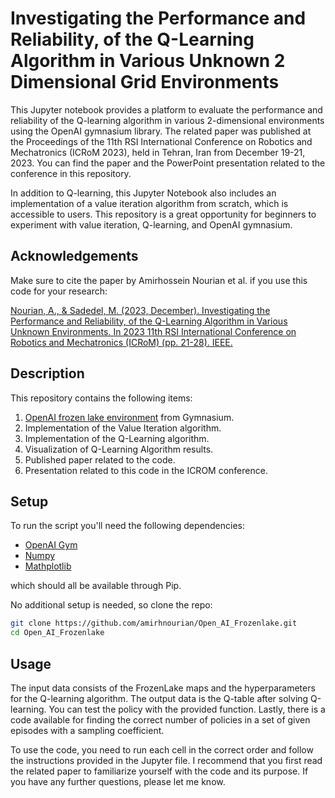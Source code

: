 

# Investigating the Performance and Reliability, of the Q-Learning Algorithm in Various Unknown 2 Dimensional Grid Environments

This Jupyter notebook provides a platform to evaluate the performance and reliability of the Q-learning algorithm in various 2-dimensional environments using the OpenAI gymnasium library. The related paper was published at the Proceedings of the 11th RSI International Conference on Robotics and Mechatronics (ICRoM 2023), held in Tehran, Iran from December 19-21, 2023. You can find the paper and the PowerPoint presentation related to the conference in this repository.

In addition to Q-learning, this Jupyter Notebook also includes an implementation of a value iteration algorithm from scratch, which is accessible to users. This repository is a great opportunity for beginners to experiment with value iteration, Q-learning, and OpenAI gymnasium.

## Acknowledgements

Make sure to cite the paper by Amirhossein Nourian et al. if you use this code for your research:

[Nourian, A., & Sadedel, M. (2023, December). Investigating the Performance and Reliability, of the Q-Learning Algorithm in Various Unknown Environments. In 2023 11th RSI International Conference on Robotics and Mechatronics (ICRoM) (pp. 21-28). IEEE.](https://doi.org/10.1109/ICRoM60803.2023.10412438)


## Description

This repository contains the following items:

1. [OpenAI frozen lake environment](https://gymnasium.farama.org/environments/toy_text/frozen_lake/)  from Gymnasium.
2. Implementation of the Value Iteration algorithm.
3. Implementation of the Q-Learning algorithm.
4. Visualization of Q-Learning Algorithm results.
5. Published paper related to the code.
6. Presentation related to this code in the ICROM conference.

## Setup 

To run the script you'll need the following dependencies:

- [OpenAI Gym](https://gymnasium.farama.org/index.html) 
- [Numpy](https://numpy.org/)  
- [Mathplotlib](https://matplotlib.org/)  

which should all be available through Pip.

No additional setup is needed, so clone the repo:
```sh
git clone https://github.com/amirhnourian/Open_AI_Frozenlake.git
cd Open_AI_Frozenlake
```  

## Usage 

The input data consists of the FrozenLake maps and the hyperparameters for the Q-learning algorithm. The output data is the Q-table after solving Q-learning. You can test the policy with the provided function. Lastly, there is a code available for finding the correct number of policies in a set of given episodes with a sampling coefficient.

To use the code, you need to run each cell in the correct order and follow the instructions provided in the Jupyter file. I recommend that you first read the related paper to familiarize yourself with the code and its purpose. If you have any further questions, please let me know.















